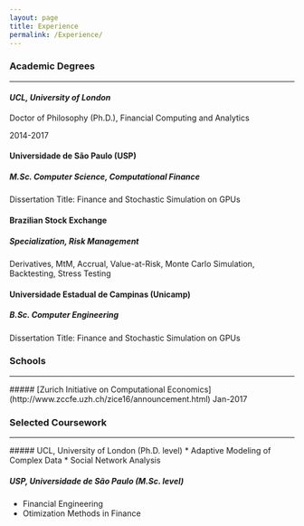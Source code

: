 ```yaml
---
layout: page
title: Experience
permalink: /Experience/
---
```

### Academic Degrees
<hr> 


#### *UCL, University of London*
Doctor of Philosophy (Ph.D.), Financial Computing and Analytics

2014-2017

#### Universidade de São Paulo (USP)
##### M.Sc. Computer Science, Computational Finance
Dissertation Title: Finance and Stochastic Simulation on GPUs

#### Brazilian Stock Exchange
##### Specialization, Risk Management
Derivatives, MtM, Accrual, Value-at-Risk, Monte Carlo Simulation, Backtesting, Stress Testing

#### Universidade Estadual de Campinas (Unicamp)
##### B.Sc. Computer Engineering
Dissertation Title: Finance and Stochastic Simulation on GPUs

### Schools
<hr> 
##### [Zurich Initiative on Computational Economics](http://www.zccfe.uzh.ch/zice16/announcement.html)
Jan-2017


### Selected Coursework
<hr> 
##### UCL, University of London (Ph.D. level)
* Adaptive Modeling of Complex Data
* Social Network Analysis

##### USP, Universidade de São Paulo (M.Sc. level)
*  Financial Engineering
*  Otimization Methods in Finance
